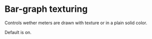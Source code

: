 # Bar-graph texturing

<link type="document" target="Controls">Controls</link> wether meters are drawn with texture or in a plain solid color. 

Default is on.


